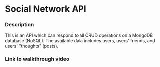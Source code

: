 # Social Network API

### Description

This is an API which can respond to all CRUD operations on a MongoDB database (NoSQL).
The available data includes users, users' friends, and users' "thoughts" (posts).

### Link to walkthrough video
